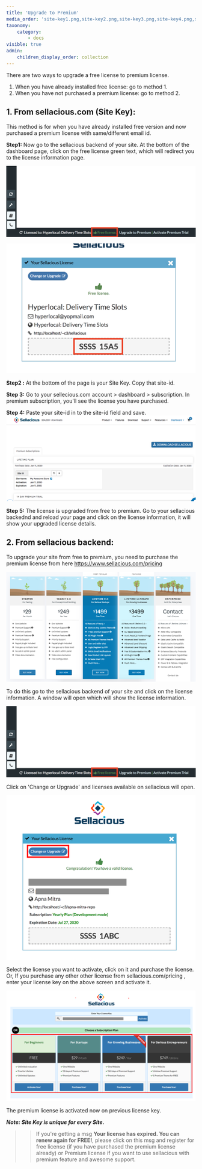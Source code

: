 ```yaml
---
title: 'Upgrade to Premium'
media_order: 'site-key1.png,site-key2.png,site-key3.png,site-key4.png,site-key5.png,pricing.png,site-id.png,Screen Shot 2020-05-12 at 9.49.38 AM.png'
taxonomy:
    category:
        - docs
visible: true
admin:
    children_display_order: collection
---
```


There are two ways to upgrade a free license to premium license.
1. When you have already installed free license: go to method 1.
2. When you have not purchased a premium license: go to method 2.

## **1. From sellacious.com (Site Key):**

This method is for when you have already installed free version and now purchased a premium license with same/different email id.  

 **Step1:** Now go to the sellacious backend of your site. At the bottom of the dashboard page, click on the free license green text, which will redirect you to the license information page.  

![](site-key1.png)

![](site-key5.png)

**Step2 :** At the bottom of the page is your Site Key. Copy that site-id.

**Step 3:** Go to your sellecious.com account > dashboard > subscription. In premium subscription, you'll see the license you have purchased.  

**Step 4:** Paste your site-id in to the site-id field and save.
![](Screen%20Shot%202020-05-12%20at%209.49.38%20AM.png)

**Step 5:** The license is upgraded from free to premium. Go to your sellacious backednd and reload your page and click on the license information, it will show your upgraded license details.

## **2. From sellacious backend:**

To upgrade your site from free to premium, you need to purchase the premium license from here https://www.sellacious.com/pricing

![](pricing.png)

To do this go to the sellacious backend of your site and click on the license information. A window will open which will show the license information.  

![](site-key1.png)

Click on 'Change or Upgrade' and licenses available on sellacious will open.

![](site-key2.png)

Select the license you want to activate, click on it and purchase the license. Or, If you purchase any other other license from sellacious.com/pricing , enter your license key on the above screen and activate it.

![](site-key3.png)

The premium license is activated now on previous license key.


_**Note: Site Key is unique for every Site.**_

>> If you're getting a msg **Your license has expired. You can renew again for FREE!**, please click on this msg and register for free license (if you have purchased the premium license already) or Premium license if you want to use sellacious with premium feature and awesome support.